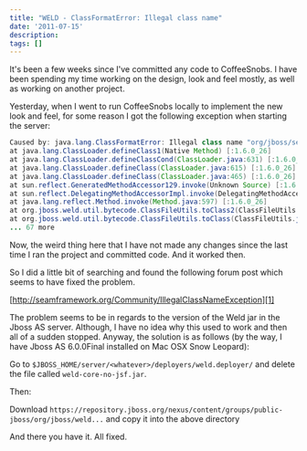 ```yaml
---
title: "WELD - ClassFormatError: Illegal class name"
date: '2011-07-15'
description:
tags: []
---
```


It's been a few weeks since I've committed any code to CoffeeSnobs. I have been spending my time working on the design, look and feel mostly, as well as working on another project.

Yesterday, when I went to run CoffeeSnobs locally to implement the new look and feel, for some reason I got the following exception when starting the server:

```java
Caused by: java.lang.ClassFormatError: Illegal class name "org/jboss/seam/security/management/action/org$jboss$weld$bean-jboss$classloader:id="vfs:$$$Applications$servers$jboss-6$0$0$Final$server$default$deploy$coffee-snobs-jee6$war"-ManagedBean-org$jboss$seam$security$management$action$GroupAction[@javax$enterprise$context$ConversationScoped()@javax$inject$Named(value=)]{org$jboss$seam$security$management$action$GroupAction$conversation[@javax$inject$Inject()]$org$jboss$seam$security$management$action$GroupAction$identitySession[@javax$inject$Inject()]$org$jboss$seam$security$management$action$GroupAction$deleteGroup[@org$jboss$seam$transaction$Transactional(value=REQUIRED)@org$jboss$seam$transaction$TransactionalInterceptorBinding()](java$lang$String,java$lang$String)$org$jboss$seam$security$management$action$GroupAction$save[@org$jboss$seam$transaction$Transactional(value=REQUIRED)@org$jboss$seam$transaction$TransactionalInterceptorBinding()]()$}_$$_WeldSubclass" in class file org/jboss/seam/security/management/action/org$jboss$weld$bean-jboss     
at java.lang.ClassLoader.defineClass1(Native Method) [:1.6.0_26]     
at java.lang.ClassLoader.defineClassCond(ClassLoader.java:631) [:1.6.0_26]     
at java.lang.ClassLoader.defineClass(ClassLoader.java:615) [:1.6.0_26]     
at java.lang.ClassLoader.defineClass(ClassLoader.java:465) [:1.6.0_26]     
at sun.reflect.GeneratedMethodAccessor129.invoke(Unknown Source) [:1.6.0_26]     
at sun.reflect.DelegatingMethodAccessorImpl.invoke(DelegatingMethodAccessorImpl.java:25) [:1.6.0_26]
at java.lang.reflect.Method.invoke(Method.java:597) [:1.6.0_26]     
at org.jboss.weld.util.bytecode.ClassFileUtils.toClass2(ClassFileUtils.java:143) [:6.0.0.Final]     
at org.jboss.weld.util.bytecode.ClassFileUtils.toClass(ClassFileUtils.java:109) [:6.0.0.Final]
... 67 more
```

Now, the weird thing here that I have not made any changes since the last time I ran the project and committed code. And it worked then. 

So I did a little bit of searching and found the following forum post which seems to have fixed the problem.

[http://seamframework.org/Community/IllegalClassNameException][1]

The problem seems to be in regards to the version of the Weld jar in the Jboss AS server. Although, I have no idea why this used to work and then all of a sudden stopped. Anyway, the solution is as follows (by the way, I have Jboss AS 6.0.0Final installed on Mac OSX Snow Leopard):

Go to `$JBOSS_HOME/server/<whatever>/deployers/weld.deployer/` and delete the file called `weld-core-no-jsf.jar`.

Then:

Download `https://repository.jboss.org/nexus/content/groups/public-jboss/org/jboss/weld...` and copy it into the above directory

And there you have it. All fixed.

[1]: http://seamframework.org/Community/IllegalClassNameException "Forum Post"